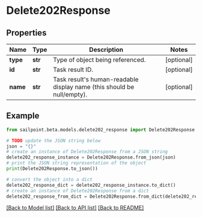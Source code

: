 # Delete202Response


## Properties

Name | Type | Description | Notes
------------ | ------------- | ------------- | -------------
**type** | **str** | Type of object being referenced. | [optional] 
**id** | **str** | Task result ID. | [optional] 
**name** | **str** | Task result&#39;s human-readable display name (this should be null/empty). | [optional] 

## Example

```python
from sailpoint.beta.models.delete202_response import Delete202Response

# TODO update the JSON string below
json = "{}"
# create an instance of Delete202Response from a JSON string
delete202_response_instance = Delete202Response.from_json(json)
# print the JSON string representation of the object
print(Delete202Response.to_json())

# convert the object into a dict
delete202_response_dict = delete202_response_instance.to_dict()
# create an instance of Delete202Response from a dict
delete202_response_from_dict = Delete202Response.from_dict(delete202_response_dict)
```
[[Back to Model list]](../README.md#documentation-for-models) [[Back to API list]](../README.md#documentation-for-api-endpoints) [[Back to README]](../README.md)



